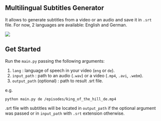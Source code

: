 ## Multilingual Subtitles Generator

It allows to generate subtitles from a video or an audio and save it in `.srt` file. For now, 2 languages are available: English and German.

![](https://github.com/konverner/subtitles-generator/blob/main/diagram.png?raw=true)

## Get Started

Run the `main.py` passing the following arguments:

1) `lang` : language of speech in your video (`eng` or `de`).
2) `input_path` : path to an audio (`.wav`) or a video (`.mp4`, `.avi`, `.webm`).
3) `output_path` (optional) : path to result .srt file.

e.g.

`python main.py de /episodes/king_of_the_hill_de.mp4`

.srt file with subtitles will be located in `output_path` if the optional argument was passed or in `input_path` with `.srt` extension otherwise.

